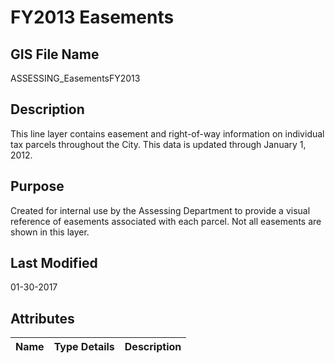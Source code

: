 # FY2013 Easements
## GIS File Name
ASSESSING_EasementsFY2013
## Description
<DIV STYLE="text-align:Left;"><DIV><DIV><P><SPAN>This line layer contains easement and right-of-way information on individual tax parcels throughout the City. </SPAN><SPAN><SPAN>This data is updated through January 1, 2012.</SPAN></SPAN></P></DIV></DIV></DIV>

## Purpose
Created for internal use by the Assessing Department to provide a visual reference of easements associated with each parcel. Not all easements are shown in this layer.
## Last Modified
01-30-2017
## Attributes
|Name|Type Details|Description|
|----|------------|-----------|
